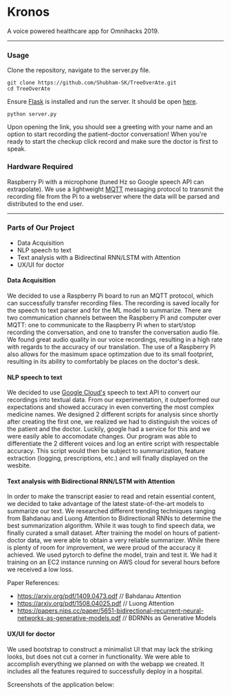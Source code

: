 # Kronos
A voice powered healthcare app for Omnihacks 2019.
___
### Usage
Clone the repository, navigate to the server.py file. 

```
git clone https://github.com/Shubham-SK/TreeOverAte.git
cd TreeOverAte
```

Ensure [Flask](https://pypi.org/project/Flask/) is installed and run the server. It should be open [here](127.0.0.1/5000). 

```
python server.py
```

Upon opening the link, you should see a greeting with your name and an option to start recording the patient-doctor conversation! When you're ready to start the checkup click record and make sure the doctor is first to speak.

### Hardware Required
Raspberry Pi with a microphone (tuned Hz so Google speech API can extrapolate). We use a lightweight [MQTT](http://mqtt.org/) messaging protocol to transmit the recording file from the Pi to a webserver where the data will be parsed and distributed to the end user.

___
### Parts of Our Project
- Data Acquisition
- NLP speech to text
- Text analysis with a Bidirectinal RNN/LSTM with Attention
- UX/UI for doctor

#### Data Acquisition
We decided to use a Raspberry Pi board to run an MQTT protocol, which can successfully transfer recording files. The recording is saved locally for the speech to text parser and for the ML model to summarize. There are two communication channels between the Raspberry Pi and computer over MQTT: one to communicate to the Raspberry Pi when to start/stop recording the conversation, and one to transfer the conversation audio file. We found great audio quality in our voice recordings, resulting in a high rate with regards to the accuracy of our translation. The use of a Raspberry Pi also allows for the masimum space optimzation due to its small footprint, resulting in its ability to comfortably be places on the doctor's desk.

#### NLP speech to text
We decided to use [Google Cloud's](https://cloud.google.com/speech-to-text/) speech to text API to convert our recordings into textual data. From our experimentation, it outperformed our expectations and showed accuracy in even converting the most complex medicine names. We designed 2 different scripts for analysis since shortly after creating the first one, we realized we had to distinguish the voices of the patient and the doctor. Luckily, google had a service for this and we were easily able to accomodate changes. Our program was able to differentiate the 2 different voices and log an entire script with respectable accuracy. This script would then be subject to summarization, feature extraction (logging, prescriptions, etc.) and will finally displayed on the wesbite.

#### Text analysis with Bidirectional RNN/LSTM with Attention
In order to make the transcript easier to read and retain essential content, we decided to take advantage of the latest state-of-the-art models to summarize our text. We researched different trending techniques ranging from Bahdanau and Luong Attention to Bidirectionall RNNs to determine the best summarization algorithm. While it was tough to find speech data, we finally curated a small dataset. After training the model on hours of patient-doctor data, we were able to obtain a very reliable summarizer. While there is plenty of room for improvement, we were proud of the accuracy it achieved. We used pytorch to define the model, train and test it. We had it training on an EC2 instance running on AWS cloud for several hours before we received a low loss.

Paper References:
- https://arxiv.org/pdf/1409.0473.pdf // Bahdanau Attention
- https://arxiv.org/pdf/1508.04025.pdf // Luong Attention
- https://papers.nips.cc/paper/5651-bidirectional-recurrent-neural-networks-as-generative-models.pdf // BDRNNs as Generative Models

#### UX/UI for doctor
We used bootstrap to construct a minimalist UI that may lack the striking looks, but does not cut a corner in functionality. We were able to accomplish everything we planned on with the webapp we created. It includes all the features required to successfully deploy in a hospital.

Screenshots of the application below:
<insert screenshots here>
